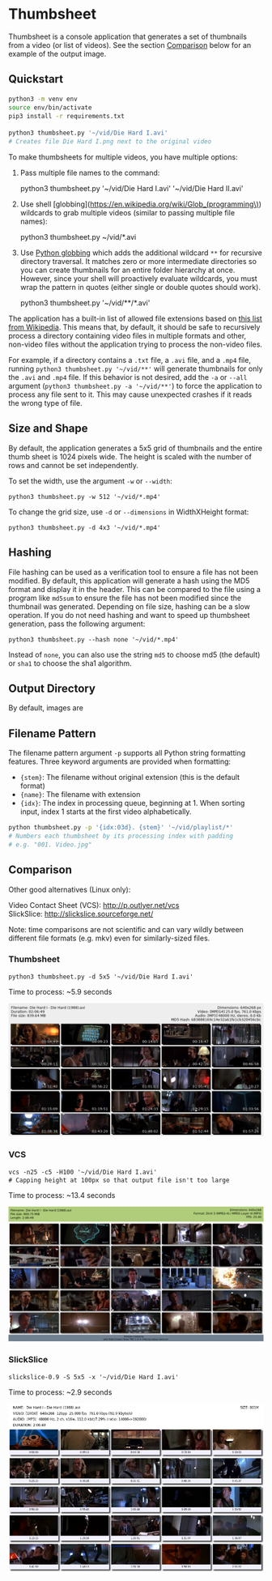 # Thumbsheet


Thumbsheet is a console application that generates a set of thumbnails
from a video (or list of videos). See the section [Comparison](#comparison)
below for an example of the output image.


## Quickstart

```bash
python3 -m venv env
source env/bin/activate
pip3 install -r requirements.txt

python3 thumbsheet.py '~/vid/Die Hard I.avi'
# Creates file Die Hard I.png next to the original video
```

To make thumbsheets for multiple videos, you have multiple options:

1. Pass multiple file names to the command:

    python3 thumbsheet.py '~/vid/Die Hard I.avi' '~/vid/Die Hard II.avi'

2. Use shell [globbing](https://en.wikipedia.org/wiki/Glob_(programming\))
   wildcards to grab multiple videos (similar to passing multiple file names):

    python3 thumbsheet.py ~/vid/*.avi

3. Use [Python globbing](https://docs.python.org/3/library/glob.html) which adds
   the additional wildcard `**` for recursive directory traversal. It matches
   zero or more intermediate directories so you can create thumbnails for an
   entire folder hierarchy at once. However, since your shell will proactively
   evaluate wildcards, you must wrap the pattern in quotes (either single or
   double quotes should work).

    python3 thumbsheet.py '~/vid/**/*.avi'

The application has a built-in list of allowed file extensions based on
[this list from Wikipedia](https://en.wikipedia.org/wiki/Video_file_format#List_of_video_file_formats).
This means that, by default, it should be safe to recursively process a directory
containing video files in multiple formats and other, non-video files without
the application trying to process the non-video files.

For example, if a directory contains a `.txt` file, a `.avi` file, and a `.mp4`
file, running `python3 thumbsheet.py '~/vid/**'` will generate thumbnails for
only the `.avi` and `.mp4` file. If this behavior is not desired, add the `-a`
or `--all` argument (`python3 thumbsheet.py -a '~/vid/**'`) to force the application
to process any file sent to it. This may cause unexpected crashes if it reads
the wrong type of file.


## Size and Shape

By default, the application generates a 5x5 grid of thumbnails and the entire
thumb sheet is 1024 pixels wide. The height is scaled with the number of rows
and cannot be set independently.

To set the width, use the argument `-w` or `--width`:

    python3 thumbsheet.py -w 512 '~/vid/*.mp4'

To change the grid size, use `-d` or `--dimensions` in WidthXHeight format:

    python3 thumbsheet.py -d 4x3 '~/vid/*.mp4'


## Hashing

File hashing can be used as a verification tool to ensure a file has not been
modified. By default, this application will generate a hash using the MD5 format
and display it in the header. This can be compared to the file using a program
like `md5sum` to ensure the file has not been modified since the thumbnail was
generated. Depending on file size, hashing can be a slow operation. If you
do not need hashing and want to speed up thumbsheet generation, pass the following
argument:

    python3 thumbsheet.py --hash none '~/vid/*.mp4'

Instead of `none`, you can also use the string `md5` to choose md5 (the default)
or `sha1` to choose the sha1 algorithm.


## Output Directory

By default, images are 


## Filename Pattern

The filename pattern argument `-p` supports all Python string formatting
features. Three keyword arguments are provided when formatting:

* `{stem}`: The filename without original extension (this is the default format)
* `{name}`: The filename with extension
* `{idx}`: The index in processing queue, beginning at 1. When sorting input,
           index 1 starts at the first video alphabetically.

```bash
python thumbsheet.py -p '{idx:03d}. {stem}' '~/vid/playlist/*'
# Numbers each thumbsheet by its processing index with padding
# e.g. "001. Video.jpg"
```


## Comparison

Other good alternatives (Linux only):

Video Contact Sheet (VCS): <http://p.outlyer.net/vcs>  
SlickSlice: <http://slickslice.sourceforge.net/>

Note: time comparisons are not scientific and can vary wildly between
different file formats (e.g. mkv) even for similarly-sized files.

### Thumbsheet

    python3 thumbsheet.py -d 5x5 '~/vid/Die Hard I.avi'

Time to process: ~5.9 seconds

![](screenshots/thumbsheet.png)

### VCS

    vcs -n25 -c5 -H100 '~/vid/Die Hard I.avi'
    # Capping height at 100px so that output file isn't too large

Time to process: ~13.4 seconds

![](screenshots/vcs.png)

### SlickSlice

    slickslice-0.9 -S 5x5 -x '~/vid/Die Hard I.avi'

Time to process: ~2.9 seconds

![](screenshots/slickslice.jpg)